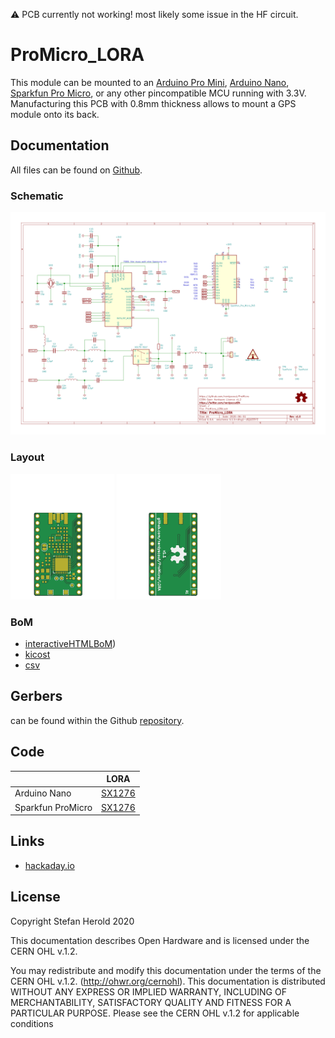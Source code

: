 :warning:
PCB currently not working! most likely some issue in the HF circuit.

# ProMicro_LORA
This module can be mounted to an [Arduino Pro Mini](https://www.sparkfun.com/products/11113), [Arduino Nano](https://store.arduino.cc/arduino-nano), [Sparkfun Pro Micro](https://www.sparkfun.com/products/12587), or any other pincompatible MCU running with 3.3V. Manufacturing this PCB with 0.8mm thickness allows to mount a GPS module onto its back.


## Documentation
All files can be found on [Github](https://github.com/nerdyscout/ProMicro_LORA).


### Schematic
[![ProMicro_LORA_Schematic](docs/ProMicro_LORA-Schematic.svg)](docs/ProMicro_LORA-Schematic.pdf)


### Layout
<a href="docs/ProMicro_LORA-Board_top.pdf"><img src="docs/img/ProMicro_LORA-Board_top.svg" alt="ProMicro_LORA-Board_top" width="33%"/></a>
<a href="docs/ProMicro_LORA-Board_bottom.pdf"><img src="docs/img/ProMicro_LORA-Board_bottom.svg" alt="ProMicro_LORA-Board_bottom" width="33%"/></a>


### BoM
  * [interactiveHTMLBoM](https://nerdyscout.github.io/ProMicro_LORA/docs/BOM/ProMicro_LORA.html))
  * [kicost](docs/BOM/ProMicro_LORA.xlsx)
  * [csv](docs/BOM/ProMicro_LORA.csv)


## Gerbers
can be found within the Github [repository](https://github.com/nerdyscout/ProMicro_LORA/tree/master/gerbers).


## Code
| | LORA | 
| --- | --- |
| Arduino Nano | [SX1276](examples/Arduino_Nano_LORA/Arduino_Nano_LORA.ino) |
| Sparkfun ProMicro | [SX1276](examples/Sparkfun_ProMicro_LORA/Sparkfun_ProMicro_LORA.ino) |


## Links
  * [hackaday.io](https://hackaday.io/project/171898-promicro)


## License
Copyright Stefan Herold 2020

This documentation describes Open Hardware and is licensed under the CERN OHL v.1.2.

You may redistribute and modify this documentation under the terms of the CERN OHL v.1.2. (http://ohwr.org/cernohl). This documentation is distributed WITHOUT ANY EXPRESS OR IMPLIED WARRANTY, INCLUDING OF MERCHANTABILITY, SATISFACTORY QUALITY AND FITNESS FOR A PARTICULAR PURPOSE. Please see the CERN OHL v.1.2 for applicable conditions
